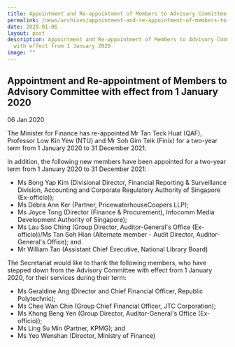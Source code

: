 ```yaml
---
title: Appointment and Re-appointment of Members to Advisory Committee with effect from 1 January 2020
permalink: /news/archives/appointment-and-re-appointment-of-members-to-advisory-committee-from-1-jan-2020/
date: 2020-01-06
layout: post
description: Appointment and Re-appointment of Members to Advisory Committee
  with effect from 1 January 2020
image: ""
---
```

Appointment and Re-appointment of Members to Advisory Committee with effect from 1 January 2020
-----------------------------------------------------------------------------------------------

06 Jan 2020

The Minister for Finance has re-appointed Mr Tan Teck Huat (QAF), Professor Low Kin Yew (NTU) and Mr Soh Gim Teik (Finix) for a two-year term from 1 January 2020 to 31 December 2021.   
  
In addition, the following new members have been appointed for a two-year term from 1 January 2020 to 31 December 2021:  

*   Ms Bong Yap Kim (Divisional Director, Financial Reporting & Surveillance Division, Accounting and Corporate Regulatory Authority of Singapore (Ex-officio)); 
*   Ms Debra Ann Ker (Partner, PricewaterhouseCoopers LLP); 
*   Ms Joyce Tong (Director (Finance & Procurement), Infocomm Media Development Authority of Singapore); 
*   Ms Lau Soo Ching (Group Director, Auditor-General's Office (Ex-officio))/Ms Tan Soh Hian (Alternate member - Audit Director, Auditor-General's Office); and 
*   Mr William Tan (Assistant Chief Executive, National Library Board)

The Secretariat would like to thank the following members, who have stepped down from the Advisory Committee with effect from 1 January 2020, for their services during their term:   

*   Ms Geraldine Ang (Director and Chief Financial Officer, Republic Polytechnic); 
*   Ms Chee Wan Chin (Group Chief Financial Officer, JTC Corporation); 
*   Ms Khong Beng Yen (Group Director, Auditor-General's Office (Ex-officio)); 
*   Ms Ling Su Min (Partner, KPMG); and 
*   Ms Yeo Wenshan (Director, Ministry of Finance)